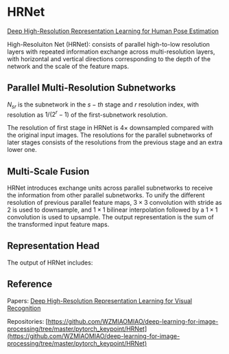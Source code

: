 # HRNet

[Deep High-Resolution Representation Learning for Human Pose Estimation](http://openaccess.thecvf.com/content_CVPR_2019/papers/Sun_Deep_High-Resolution_Representation_Learning_for_Human_Pose_Estimation_CVPR_2019_paper.pdf)  

High-Resoluiton Net (HRNet): consists of parallel high-to-low resolution layers with repeated information exchange across multi-resolution layers, with horizontal and vertical directions corresponding to the depth of the network and the scale of the feature maps.  

## Parallel Multi-Resolution Subnetworks
$N_{sr}$ is the subnetwork in the $s-th$ stage and $r$ resolution index, with resolution as $1/(2^r-1)$ of the first-subnetwork resolution.  

The resolution of first stage in HRNet is $4\times$ downsampled compared with the original input images. The resolutions for the parallel subnetworks of later stages consists of the resolutions from the previous stage and an extra lower one.  

## Multi-Scale Fusion
HRNet introduces exchange units across parallel subnetworks to receive the information from other parallel subnetworks. To unify the different resolution of previous parallel feature maps, $3\times3$ convolution with stride as 2 is used to downsample, and $1\times1$ bilinear interpolation followed by a $1\times1$ convolution is used to upsample. The output representation is the sum of the transformed input feature maps.

## Representation Head
The output of HRNet includes:



## Reference
Papers:
[Deep High-Resolution Representation Learning
 for Visual Recognition](https://arxiv.org/pdf/1908.07919)  

Repositories:
[https://github.com/WZMIAOMIAO/deep-learning-for-image-processing/tree/master/pytorch_keypoint/HRNet](https://github.com/WZMIAOMIAO/deep-learning-for-image-processing/tree/master/pytorch_keypoint/HRNet)
